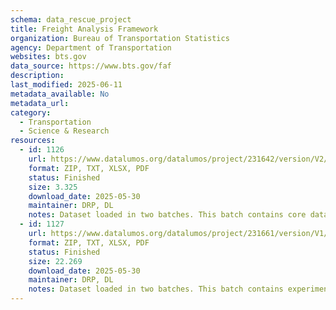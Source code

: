 ```yaml
---
schema: data_rescue_project 
title: Freight Analysis Framework
organization: Bureau of Transportation Statistics
agency: Department of Transportation
websites: bts.gov
data_source: https://www.bts.gov/faf
description: 
last_modified: 2025-06-11
metadata_available: No
metadata_url: 
category:
  - Transportation 
  - Science & Research 
resources:
  - id: 1126
    url: https://www.datalumos.org/datalumos/project/231642/version/V2/view
    format: ZIP, TXT, XLSX, PDF
    status: Finished
    size: 3.325
    download_date: 2025-05-30
    maintainer: DRP, DL
    notes: Dataset loaded in two batches. This batch contains core datasets, GIS information, and metadata.
  - id: 1127
    url: https://www.datalumos.org/datalumos/project/231661/version/V1/view
    format: ZIP, TXT, XLSX, PDF
    status: Finished
    size: 22.269
    download_date: 2025-05-30
    maintainer: DRP, DL
    notes: Dataset loaded in two batches. This batch contains experimental county-level data.
---
```

